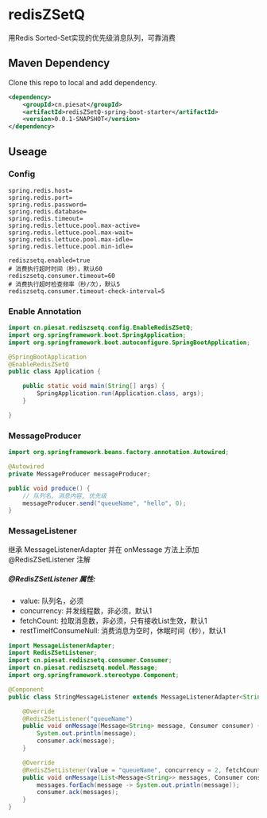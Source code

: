 # redisZSetQ
用Redis Sorted-Set实现的优先级消息队列，可靠消费

## Maven Dependency
Clone this repo to local and add dependency.
```xml
<dependency>
    <groupId>cn.piesat</groupId>
    <artifactId>redisZSetQ-spring-boot-starter</artifactId>
    <version>0.0.1-SNAPSHOT</version>
</dependency>
```
## Useage
### Config
```properties
spring.redis.host=
spring.redis.port=
spring.redis.password=
spring.redis.database=
spring.redis.timeout=
spring.redis.lettuce.pool.max-active=
spring.redis.lettuce.pool.max-wait=
spring.redis.lettuce.pool.max-idle=
spring.redis.lettuce.pool.min-idle=

rediszsetq.enabled=true
# 消费执行超时时间（秒），默认60
rediszsetq.consumer.timeout=60
# 消费执行超时检查频率（秒/次），默认5
rediszsetq.consumer.timeout-check-interval=5
```
### Enable Annotation

```java
import cn.piesat.rediszsetq.config.EnableRedisZSetQ;
import org.springframework.boot.SpringApplication;
import org.springframework.boot.autoconfigure.SpringBootApplication;

@SpringBootApplication
@EnableRedisZSetQ
public class Application {

    public static void main(String[] args) {
        SpringApplication.run(Application.class, args);
    }

}
```
### MessageProducer

```java
import org.springframework.beans.factory.annotation.Autowired;

@Autowired
private MessageProducer messageProducer;

public void produce() {
    // 队列名, 消息内容, 优先级
    messageProducer.send("queueName", "hello", 0);
}
```
### MessageListener
继承 MessageListenerAdapter<T> 并在 onMessage 方法上添加 @RedisZSetListener 注解
##### @RedisZSetListener 属性:
- value: 队列名，必须
- concurrency: 并发线程数，非必须，默认1
- fetchCount: 拉取消息数，非必须，只有接收List生效，默认1
- restTimeIfConsumeNull: 消费消息为空时，休眠时间（秒），默认1

```java
import MessageListenerAdapter;
import RedisZSetListener;
import cn.piesat.rediszsetq.consumer.Consumer;
import cn.piesat.rediszsetq.model.Message;
import org.springframework.stereotype.Component;

@Component
public class StringMessageListener extends MessageListenerAdapter<String> {

    @Override
    @RedisZSetListener("queueName")
    public void onMessage(Message<String> message, Consumer consumer) {
        System.out.println(message);
        consumer.ack(message);
    }

    @Override
    @RedisZSetListener(value = "queueName", concurrency = 2, fetchCount = 2)
    public void onMessage(List<Message<String>> messages, Consumer consumer) {
        messages.forEach(message -> System.out.println(message));
        consumer.ack(messages);
    }
}
```
